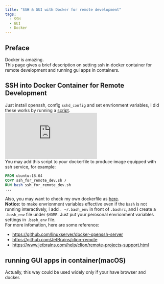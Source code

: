 ```yaml
---
title: "SSH & GUI with Docker for remote development"
tags:
  - SSH
  - GUI
  - Docker
---
```


## Preface
Docker is amazing.  
This page gives a brief description on setting ssh in docker container for remote development and running gui apps in containers.

## SSH into Docker Container for Remote Development
Just install openssh, config `sshd_config` and set envrionment variables, I did these works by running a [script](https://github.com/sshawn9/my_scripts/blob/master/utilities/ssh_for_remote_dev.sh).  
<embed src="https://github.com/sshawn9/my_scripts/blob/master/utilities/ssh_for_remote_dev.sh" type="text/html" />  
You may add this script to your dockerfile to produce image equipped with ssh service, for example:
```dockerfile
FROM ubuntu:18.04
COPY ssh_for_remote_dev.sh /
RUN bash ssh_for_remote_dev.sh
...
```
Also, you may want to check my own dockerfile as [here](https://github.com/sshawn9/my_scripts/blob/master/docker/dockerfile/bionic_remote_env.Dockerfile).  
**Notice:** to make envrionment variables effective even if the `bash` is not running interactively, I add `. ~/.bash_env` in front of `.bashrc`, and I create a `.bash_env` file under `$HOME`. Just put your perosonal envrionment variables settings in `.bash_env` file.  
For more infomation, here are some reference:
- <https://github.com/linuxserver/docker-openssh-server>
- <https://github.com/JetBrains/clion-remote>
- <https://www.jetbrains.com/help/clion/remote-projects-support.html>

## running GUI apps in container(macOS)
Actually, this way could be used widely only if your have browser and docker.  



